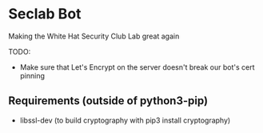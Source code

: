 Seclab Bot
==========

Making the White Hat Security Club Lab great again

TODO:
* Make sure that Let's Encrypt on the server doesn't break our bot's cert pinning

Requirements (outside of python3-pip)
-------------------------------------

* libssl-dev (to build cryptography with pip3 install cryptography)

